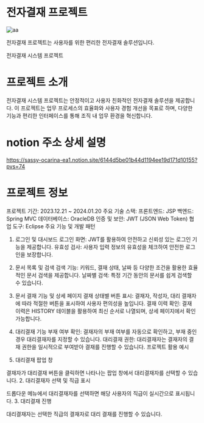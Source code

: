 # 전자결재 프로젝트

![aa](https://github.com/gkdltjdrms/approverProject/assets/121652277/a8051396-0f8c-4e02-b248-584c31531551)

전자결재 프로젝트는 사용자를 위한 편리한 전자결재 솔루션입니다.


전자결재 시스템 프로젝트


# 프로젝트 소개
전자결재 시스템 프로젝트는 안정적이고 사용자 친화적인 전자결재 솔루션을 제공합니다. 이 프로젝트는 업무 프로세스의 효율화와 사용자 경험 개선을 목표로 하며, 다양한 기능과 편리한 인터페이스를 통해 조직 내 업무 환경을 혁신합니다.

# notion 주소 상세 설명
https://sassy-ocarina-ea1.notion.site/6144d5be01b44d1194ee19d171d10155?pvs=74

# 프로젝트 정보
프로젝트 기간: 2023.12.21 ~ 2024.01.20
주요 기술 스택:
프론트엔드: JSP
백엔드: Spring MVC
데이터베이스: OracleDB
인증 및 보안: JWT (JSON Web Token)
협업 도구: Eclipse
주요 기능 및 개발 패턴
1. 로그인 및 대시보드
로그인 화면: JWT를 활용하여 안전하고 신뢰성 있는 로그인 기능을 제공합니다.
유효성 검사: 사용자 입력 정보의 유효성을 체크하여 안전한 로그인을 보장합니다.

2. 문서 목록 및 검색
검색 기능: 키워드, 결재 상태, 날짜 등 다양한 조건을 활용한 효율적인 문서 검색을 제공합니다.
날짜별 검색: 특정 기간 동안의 문서를 쉽게 검색할 수 있습니다.
3. 문서 결재 기능 및 상세 페이지
결재 상태별 버튼 표시: 결재자, 작성자, 대리 결재자에 따라 적절한 버튼을 표시하여 사용자 편의성을 높입니다.
결재 이력 확인: 결재 이력은 HISTORY 테이블을 활용하여 최신 순서로 나열되며, 상세 페이지에서 확인 가능합니다.
4. 대리결재 기능
부재 여부 확인: 결재자의 부재 여부를 자동으로 확인하고, 부재 중인 경우 대리결재자를 지정할 수 있습니다.
대리결재 권한: 대리결재자는 결재자의 결재 권한을 일시적으로 부여받아 결재를 진행할 수 있습니다.
프로젝트 활용 예시
1. 대리결재 팝업 창

결재자가 대리결재 버튼을 클릭하면 나타나는 팝업 창에서 대리결재자를 선택할 수 있습니다.
2. 대리결재자 선택 및 직급 표시

드롭다운 메뉴에서 대리결재자를 선택하면 해당 사용자의 직급이 실시간으로 표시됩니다.
3. 대리결재 진행

대리결재자는 선택한 직급의 결재자로 대리 결재를 진행할 수 있습니다.


